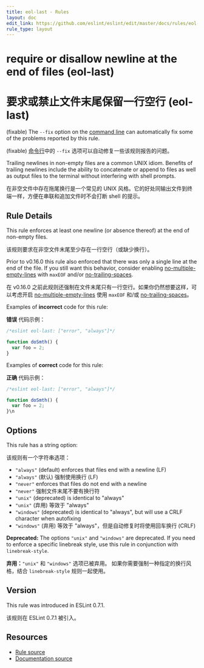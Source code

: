 ```yaml
---
title: eol-last - Rules
layout: doc
edit_link: https://github.com/eslint/eslint/edit/master/docs/rules/eol-last.md
rule_type: layout
---
```

<!-- Note: No pull requests accepted for this file. See README.md in the root directory for details. -->

# require or disallow newline at the end of files (eol-last)

# 要求或禁止文件末尾保留一行空行 (eol-last)

(fixable) The `--fix` option on the [command line](../user-guide/command-line-interface#fixing-problems) can automatically fix some of the problems reported by this rule.

(fixable) [命令行](../user-guide/command-line-interface#fixing-problems)中的 `--fix` 选项可以自动修复一些该规则报告的问题。

Trailing newlines in non-empty files are a common UNIX idiom. Benefits of
trailing newlines include the ability to concatenate or append to files as well
as output files to the terminal without interfering with shell prompts.

在非空文件中存在拖尾换行是一个常见的 UNIX 风格。它的好处同输出文件到终端一样，方便在串联和追加文件时不会打断 shell 的提示。

## Rule Details

This rule enforces at least one newline (or absence thereof) at the end
of non-empty files.

该规则要求在非空文件末尾至少存在一行空行（或缺少换行）。

Prior to v0.16.0 this rule also enforced that there was only a single line at
the end of the file. If you still want this behavior, consider enabling
[no-multiple-empty-lines](no-multiple-empty-lines) with `maxEOF` and/or
[no-trailing-spaces](no-trailing-spaces).

在 v0.16.0 之前此规则还强制在文件末尾只有一行空行。如果你仍然想要这样，可以考虑开启 [no-multiple-empty-lines](no-multiple-empty-lines) 使用 `maxEOF` 和/或 [no-trailing-spaces](no-trailing-spaces)。

Examples of **incorrect** code for this rule:

**错误** 代码示例：

```js
/*eslint eol-last: ["error", "always"]*/

function doSmth() {
  var foo = 2;
}
```

Examples of **correct** code for this rule:

**正确** 代码示例：

```js
/*eslint eol-last: ["error", "always"]*/

function doSmth() {
  var foo = 2;
}\n
```

## Options

This rule has a string option:

该规则有一个字符串选项：

* `"always"` (default) enforces that files end with a newline (LF)
* `"always"` (默认) 强制使用换行 (LF)
* `"never"` enforces that files do not end with a newline
* `"never"` 强制文件末尾不要有换行符
* `"unix"` (deprecated) is identical to "always"
* `"unix"` (弃用) 等效于 "always"
* `"windows"` (deprecated) is identical to "always", but will use a CRLF character when autofixing
* `"windows"` (弃用) 等效于 "always"，但是自动修复时将使用回车换行 (CRLF)

**Deprecated:** The options `"unix"` and `"windows"` are deprecated. If you need to enforce a specific linebreak style, use this rule in conjunction with `linebreak-style`.

**弃用：**`"unix"` 和 `"windows"` 选项已被弃用。 如果你需要强制一种指定的换行风格，结合 `linebreak-style` 规则一起使用。

## Version

This rule was introduced in ESLint 0.7.1.

该规则在 ESLint 0.7.1 被引入。

## Resources

* [Rule source](https://github.com/eslint/eslint/tree/master/lib/rules/eol-last.js)
* [Documentation source](https://github.com/eslint/eslint/tree/master/docs/rules/eol-last.md)
